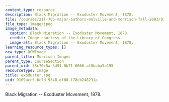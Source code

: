 ```yaml
---
content_type: resource
description: Black Migration -- Exoduster Movement, 1878.
file: /courses/21l-705-major-authors-melville-and-morrison-fall-2003/9169acc56c7d9348df00f78cb248231a_exoduster.jpg
file_type: image/jpeg
image_metadata:
  caption: Black Migration -- Exoduster Movement, 1878.
  credit: Image courtesy of the Library of Congress.
  image-alt: Black Migration -- Exoduster Movement, 1878.
learning_resource_types: []
ocw_type: OCWImage
parent_title: Morrison Images
parent_type: CourseSection
parent_uid: 38c70c5a-3491-0b71-6066-af8bcba9a195
resourcetype: Image
title: exoduster.jpg
uid: 9169acc5-6c7d-9348-df00-f78cb248231a
---
```

Black Migration -- Exoduster Movement, 1878.

